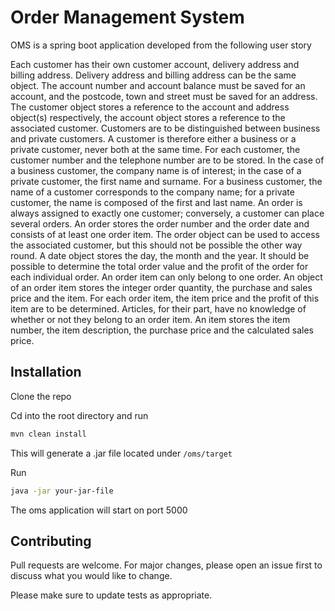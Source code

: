 # Order Management System
OMS is a spring boot application developed from the following user story

Each customer has their own customer account, delivery address and billing address. Delivery address and billing address can be the same object. The account number and account balance must be saved for an account, and the postcode, town and street must be saved for an address.
The customer object stores a reference to the account and address object(s) respectively, the account object stores a reference to the associated customer.
Customers are to be distinguished between business and private customers. A customer is therefore either a business or a private customer, never both at the same time. For each customer, the customer number and the telephone number are to be stored. In the case of a business customer, the company name is of interest; in the case of a private customer, the first name and surname. For a business customer, the name of a customer corresponds to the company name; for a private customer, the name is composed of the first and last name.
An order is always assigned to exactly one customer; conversely, a customer can place several orders. An order stores the order number and the order date and consists of at least one order item. The order object can be used to access the associated customer, but this should not be possible the other way round. A date object stores the day, the month and the year. It should be possible to determine the total order value and the profit of the order for each individual order.
An order item can only belong to one order. An object of an order item stores the integer order quantity, the purchase and sales price and the item. For each order item, the item price and the profit of this item are to be determined. Articles, for their part, have no knowledge of whether or not they belong to an order item.
An item stores the item number, the item description, the purchase price and the calculated sales price.


## Installation

Clone the repo 

Cd into the root directory and run

```bash
mvn clean install
```
This will generate a .jar file located under ```/oms/target```

Run

```bash
java -jar your-jar-file
```
The oms application will start on port 5000


## Contributing

Pull requests are welcome. For major changes, please open an issue first
to discuss what you would like to change.

Please make sure to update tests as appropriate.
